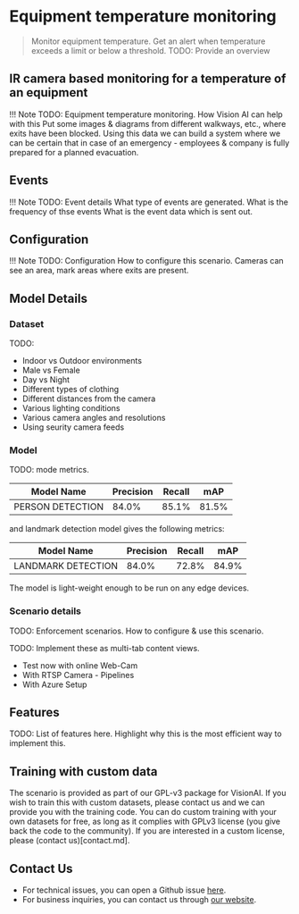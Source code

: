 # Equipment temperature monitoring

> Monitor equipment temperature. Get an alert when temperature exceeds a limit or below a threshold.
TODO: Provide an overview

## IR camera based monitoring for a temperature of an equipment

!!! Note TODO: Equipment temperature monitoring.
    How Vision AI can help with this
    Put some images & diagrams from different walkways, etc., where exits have been blocked. Using this data we can build a system where we can be certain that in case of an emergency - employees & company is fully prepared for a planned evacuation.
    
## Events

!!! Note TODO: Event details
    What type of events are generated.
    What is the frequency of thse events
    What is the event data which is sent out.

## Configuration

!!! Note TODO: Configuration
    How to configure this scenario.
    Cameras can see an area, mark areas where exits are present.


## Model Details

### Dataset

TODO:

- Indoor vs Outdoor environments
- Male vs Female
- Day vs Night
- Different types of clothing
- Different distances from the camera
- Various lighting conditions
- Various camera angles and resolutions
- Using seurity camera feeds


### Model

TODO: mode metrics.

<div class="table">
    <table class="fl-table">
        <thead>
        <tr><th>Model Name</th>
            <th>Precision</th>
            <th>Recall</th>
            <th> mAP  </th>  
        </thead>
        <tbody>
        <tr>
            <td>PERSON DETECTION</td>
            <td>84.0% </td>
            <td>85.1% </td>
            <td>81.5% </td>
        </tr>
        </tbody>
    </table>
</div>

and landmark detection model gives the following metrics:


<div class="table">
    <table class="fl-table">
        <thead>
        <tr><th>Model Name</th>
            <th>Precision</th>
            <th>Recall</th>
            <th> mAP  </th>  
        </thead>
        <tbody>
        <tr>
            <td>LANDMARK DETECTION</td>
            <td>84.0% </td>
            <td>72.8% </td>
            <td>84.9% </td>
        </tr>
        </tbody>
    </table>
</div>

The model is light-weight enough to be run on any edge devices.

### Scenario details

TODO: Enforcement scenarios. How to configure & use this scenario.

TODO: Implement these as multi-tab content views.
- Test now with online Web-Cam
- With RTSP Camera - Pipelines
- With Azure Setup



## Features

TODO: List of features here. Highlight why this is the most efficient way to implement this.


## Training with custom data

The scenario is provided as part of our GPL-v3 package for VisionAI. If you wish to train this with custom datasets, please contact us and we can provide you with the training code. You can do custom training with your own datasets for free, as long as it complies with GPLv3 license (you give back the code to the community). If you are interested in a custom license, please (contact us)[contact.md].


## Contact Us

- For technical issues, you can open a Github issue [here](https://github.com/visionify/visionai).
- For business inquiries, you can contact us through [our website](https://visionify.ai/contact).